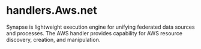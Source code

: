# handlers.Aws.net
Synapse is lightweight execution engine for unifying federated data sources and processes.  The AWS handler provides capability for AWS resource discovery, creation, and manipulation.
